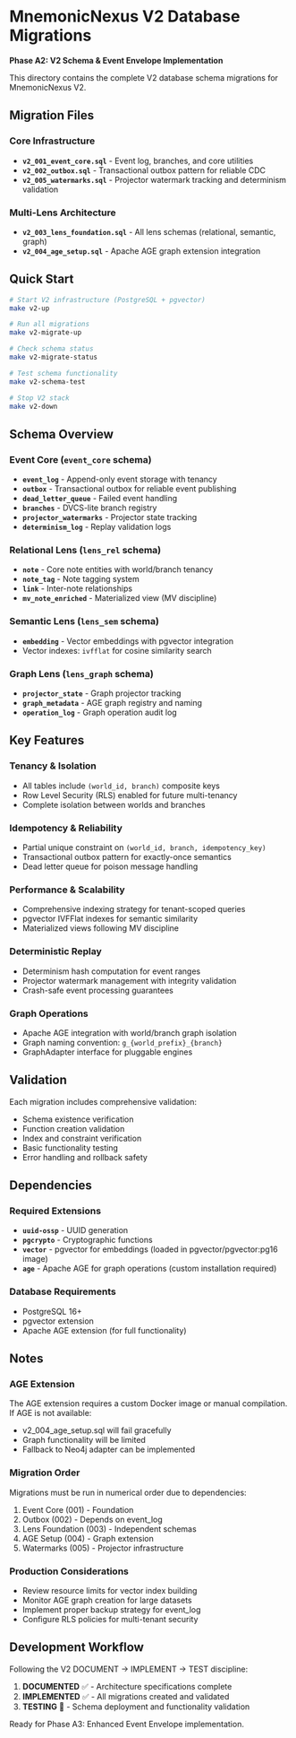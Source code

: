 # MnemonicNexus V2 Database Migrations

**Phase A2: V2 Schema & Event Envelope Implementation**

This directory contains the complete V2 database schema migrations for MnemonicNexus V2.

## Migration Files

### Core Infrastructure
- **`v2_001_event_core.sql`** - Event log, branches, and core utilities
- **`v2_002_outbox.sql`** - Transactional outbox pattern for reliable CDC
- **`v2_005_watermarks.sql`** - Projector watermark tracking and determinism validation

### Multi-Lens Architecture
- **`v2_003_lens_foundation.sql`** - All lens schemas (relational, semantic, graph)
- **`v2_004_age_setup.sql`** - Apache AGE graph extension integration

## Quick Start

```bash
# Start V2 infrastructure (PostgreSQL + pgvector)
make v2-up

# Run all migrations
make v2-migrate-up

# Check schema status
make v2-migrate-status

# Test schema functionality
make v2-schema-test

# Stop V2 stack
make v2-down
```

## Schema Overview

### Event Core (`event_core` schema)
- **`event_log`** - Append-only event storage with tenancy
- **`outbox`** - Transactional outbox for reliable event publishing
- **`dead_letter_queue`** - Failed event handling
- **`branches`** - DVCS-lite branch registry
- **`projector_watermarks`** - Projector state tracking
- **`determinism_log`** - Replay validation logs

### Relational Lens (`lens_rel` schema)
- **`note`** - Core note entities with world/branch tenancy
- **`note_tag`** - Note tagging system
- **`link`** - Inter-note relationships
- **`mv_note_enriched`** - Materialized view (MV discipline)

### Semantic Lens (`lens_sem` schema)
- **`embedding`** - Vector embeddings with pgvector integration
- Vector indexes: `ivfflat` for cosine similarity search

### Graph Lens (`lens_graph` schema)
- **`projector_state`** - Graph projector tracking
- **`graph_metadata`** - AGE graph registry and naming
- **`operation_log`** - Graph operation audit log

## Key Features

### Tenancy & Isolation
- All tables include `(world_id, branch)` composite keys
- Row Level Security (RLS) enabled for future multi-tenancy
- Complete isolation between worlds and branches

### Idempotency & Reliability
- Partial unique constraint on `(world_id, branch, idempotency_key)`
- Transactional outbox pattern for exactly-once semantics
- Dead letter queue for poison message handling

### Performance & Scalability
- Comprehensive indexing strategy for tenant-scoped queries
- pgvector IVFFlat indexes for semantic similarity
- Materialized views following MV discipline

### Deterministic Replay
- Determinism hash computation for event ranges
- Projector watermark management with integrity validation
- Crash-safe event processing guarantees

### Graph Operations
- Apache AGE integration with world/branch graph isolation
- Graph naming convention: `g_{world_prefix}_{branch}`
- GraphAdapter interface for pluggable engines

## Validation

Each migration includes comprehensive validation:
- Schema existence verification
- Function creation validation
- Index and constraint verification
- Basic functionality testing
- Error handling and rollback safety

## Dependencies

### Required Extensions
- **`uuid-ossp`** - UUID generation
- **`pgcrypto`** - Cryptographic functions
- **`vector`** - pgvector for embeddings (loaded in pgvector/pgvector:pg16 image)
- **`age`** - Apache AGE for graph operations (custom installation required)

### Database Requirements
- PostgreSQL 16+
- pgvector extension
- Apache AGE extension (for full functionality)

## Notes

### AGE Extension
The AGE extension requires a custom Docker image or manual compilation. If AGE is not available:
- v2_004_age_setup.sql will fail gracefully
- Graph functionality will be limited
- Fallback to Neo4j adapter can be implemented

### Migration Order
Migrations must be run in numerical order due to dependencies:
1. Event Core (001) - Foundation
2. Outbox (002) - Depends on event_log
3. Lens Foundation (003) - Independent schemas
4. AGE Setup (004) - Graph extension
5. Watermarks (005) - Projector infrastructure

### Production Considerations
- Review resource limits for vector index building
- Monitor AGE graph creation for large datasets
- Implement proper backup strategy for event_log
- Configure RLS policies for multi-tenant security

## Development Workflow

Following the V2 DOCUMENT → IMPLEMENT → TEST discipline:

1. **DOCUMENTED** ✅ - Architecture specifications complete
2. **IMPLEMENTED** ✅ - All migrations created and validated
3. **TESTING** 🚧 - Schema deployment and functionality validation

Ready for Phase A3: Enhanced Event Envelope implementation.
